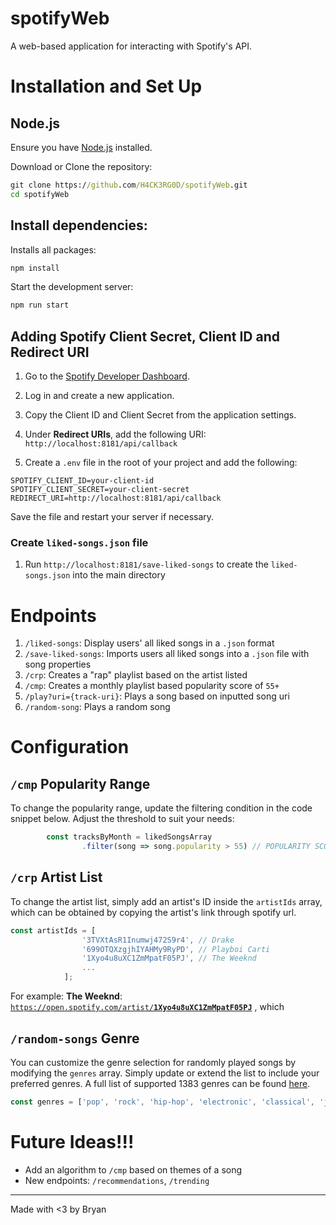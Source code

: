 # spotifyWeb

A web-based application for interacting with Spotify's API.

# Installation and Set Up

## Node.js

Ensure you have [Node.js](https://nodejs.org/en) installed.

Download or Clone the repository:

```cmd
git clone https://github.com/H4CK3RG0D/spotifyWeb.git
cd spotifyWeb
```

## Install dependencies:

Installs all packages:
```cmd
npm install
```

Start the development server:

```cmd
npm run start
```

## Adding Spotify Client Secret, Client ID and Redirect URI

1. Go to the [Spotify Developer Dashboard](https://developer.spotify.com/dashboard).
2. Log in and create a new application.
3. Copy the Client ID and Client Secret from the application settings.
4. Under **Redirect URIs**, add the following URI: `http://localhost:8181/api/callback`

6. Create a `.env` file in the root of your project and add the following:

```
SPOTIFY_CLIENT_ID=your-client-id
SPOTIFY_CLIENT_SECRET=your-client-secret
REDIRECT_URI=http://localhost:8181/api/callback
```

Save the file and restart your server if necessary.

### Create `liked-songs.json` file

1. Run `http://localhost:8181/save-liked-songs` to create the `liked-songs.json` into the main directory


# Endpoints

1. `/liked-songs`: Display users' all liked songs in a `.json` format
2. `/save-liked-songs`: Imports users all liked songs into a `.json` file with song properties
3. `/crp`: Creates a "rap" playlist based on the artist listed
4. `/cmp`: Creates a monthly playlist based popularity score of `55+`
5. `/play?uri={track-uri}`: Plays a song based on inputted song uri
6. `/random-song`: Plays a random song

# Configuration

##  `/cmp` Popularity Range

To change the popularity range, update the filtering condition in the code snippet below. Adjust the threshold to suit your needs:

```js
        const tracksByMonth = likedSongsArray
                .filter(song => song.popularity > 55) // POPULARITY SCORE OVER 55
```

## `/crp` Artist List

To change the artist list, simply add an artist's ID inside the `artistIds` array, which can be obtained by copying the artist's link through spotify url.

```js
const artistIds = [
                '3TVXtAsR1Inumwj472S9r4', // Drake
                '699OTQXzgjhIYAHMy9RyPD', // Playboi Carti
                '1Xyo4u8uXC1ZmMpatF05PJ', // The Weeknd
                ...
            ];
```

For example: **The Weeknd**: [`https://open.spotify.com/artist/`**`1Xyo4u8uXC1ZmMpatF05PJ`**](https://open.spotify.com/artist/1Xyo4u8uXC1ZmMpatF05PJ)
, which

## `/random-songs` Genre

You can customize the genre selection for randomly played songs by modifying the `genres` array. Simply update or extend the list to include your preferred genres. A full list of supported 1383 genres can be found [here](https://gist.githubusercontent.com/andytlr/4104c667a62d8145aa3a/raw/2d044152bcacf98d401b71df2cb67fade8e490c9/spotify-genres.md).

```js
const genres = ['pop', 'rock', 'hip-hop', 'electronic', 'classical', 'jazz', 'mandopop', 'rap', 'metal', 'blues'];
```

# Future Ideas!!!

- Add an algorithm to `/cmp` based on themes of a song
- New endpoints: `/recommendations`, `/trending`

---

Made with <3 by Bryan 